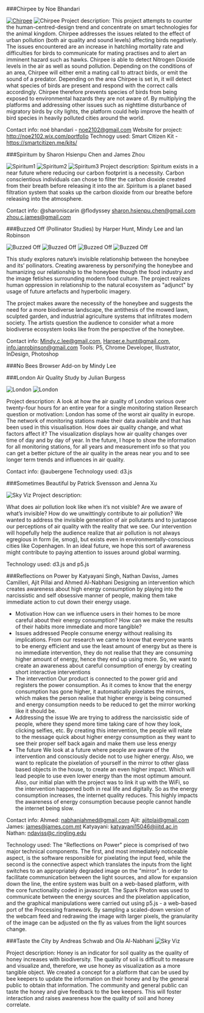 ###Chirpee
by Noe Bhandari

[![Chirpee](https://raw.githubusercontent.com/tegacodes/EccentricInterfaces/master/attachments/studentwork/chirpee/chirpeevid.png)](https://vimeo.com/177072931)
![Chirpee](https://raw.githubusercontent.com/tegacodes/EccentricInterfaces/master/attachments/studentwork/chirpee/c1.gif)
Project description:
This project attempts to counter the human-centred-design trend and concentrate on smart technologies for the animal kingdom. Chirpee addresses the issues related to the effect of urban pollution (both air quality and sound levels) affecting birds negatively. The issues encountered are an increase in hatchling mortality rate and difficulties for birds to communicate for mating practises and to alert an imminent hazard such as hawks.
Chirpee is able to detect Nitrogen Dioxide levels in the air as well as sound pollution. Depending on the conditions of an area, Chirpee will either emit a mating call to attract birds, or emit the sound of a predator. Depending on the area Chirpee is set in, it will detect what species of birds are present and respond with the correct calls accordingly.
Chirpee therefore prevents species of birds from being exposed to environmental hazards they are not aware of. 
By multiplying the platforms and addressing other issues such as nighttime disturbance of migratory birds by city lights, the platform could help improve the health of bird species in heavily polluted cities around the world.

Contact info: noé bhandari - noe2102@gmail.com
Website for project: http://noe2102.wix.com/portfolio
Technogy used: Smart Citizen Kit - https://smartcitizen.me/kits/
  
###Spiritum
by Sharon Hsienpu Chen and James Zhou 

![Spiritum1](https://raw.githubusercontent.com/tegacodes/EccentricInterfaces/master/attachments/studentwork/spiritum/s2.jpg)
![Spiritum2](https://raw.githubusercontent.com/tegacodes/EccentricInterfaces/master/attachments/studentwork/spiritum/s1.jpg)
![Spiritum3](https://raw.githubusercontent.com/tegacodes/EccentricInterfaces/master/attachments/studentwork/spiritum/s3.jpg)
Project description:
Spiritum exists in a near future where reducing our carbon footprint is a necessity. Carbon conscientious individuals can chose to filter the carbon dioxide created from their breath before releasing it into the air. Spiritum is a planet based filtration system that soaks up the carbon dioxide from our breathe before releasing into the atmosphere.

Contact info: @sharoniscarin @flodyssey
sharon.hsienpu.chen@gmail.com
zhou.c.james@gmail.com

###Buzzed Off (Pollinator Studies)
by Harper Hunt, Mindy Lee and Ian Robinson

![Buzzed Off](https://raw.githubusercontent.com/tegacodes/EccentricInterfaces/master/attachments/studentwork/buzzedoff/b1.jpg)
![Buzzed Off](https://raw.githubusercontent.com/tegacodes/EccentricInterfaces/master/attachments/studentwork/buzzedoff/b4.gif)
![Buzzed Off](https://raw.githubusercontent.com/tegacodes/EccentricInterfaces/master/attachments/studentwork/buzzedoff/b2.jpg)
![Buzzed Off](https://raw.githubusercontent.com/tegacodes/EccentricInterfaces/master/attachments/studentwork/buzzedoff/b3.jpg)

This study explores nature’s invisible relationship between the honeybee and its’ pollinators.  Creating awareness by personifying the honeybee and humanizing our relationship to the honeybee though the food industry and the image fetishes surrounding modern food culture.  The project realizes human oppression in relationship to the natural ecosystem as "adjunct" by usage of future artefacts and hyperbolic imagery.
  
The project makes aware the necessity of the honeybee and suggests the need for a more biodiverse landscape, the antithesis of the mowed lawn, sculpted garden, and industrial agriculture systems that infiltrates modern society.  The artists question the audience to consider what a more biodiverse ecosystem looks like from the perspective of the honeybee.
  
Contact info: Mindy.c.lee@gmail.com, Harper.e.hunt@gmail.com, info.ianrobinson@gmail.com
Tools: P5, Chrome Developer, Illustrator, InDesign, Photoshop

###No Bees Browser Add-on
by Mindy Lee

###London Air Quality Study
by Julian Burgess

![London](https://raw.githubusercontent.com/tegacodes/EccentricInterfaces/master/attachments/studentwork/airquality/a1.jpg)
![London](https://raw.githubusercontent.com/tegacodes/EccentricInterfaces/master/attachments/studentwork/airquality/a2.jpg)

Project description: 
A look at how the air quality of London various over twenty-four hours for an entire year for a single monitoring station
Research question or motivation:
London has some of the worst air quality in europe. The network of monitoring stations make their data available and that has been used in this visualisation. How does air quality change, and what factors affect it? The visualization displays how air quality changes over time of day and by day of year. 
In the future, I hope to show the information for all monitoring stations, for all years and measurement info so that you can get a better picture of the air quality in the areas near you and to see longer term trends and influences in air quality.

Contact info: @aubergene
Technology used: d3.js

###Sometimes Beautiful
by Patrick Svensson and Jenna Xu

![Sky Viz](https://raw.githubusercontent.com/tegacodes/EccentricInterfaces/master/attachments/studentwork/skyviz/sky1.jpg)
Project description:

What does air pollution look like when it’s not visible? Are we aware of what’s invisible? How do we unwittingly contribute to air pollution? We wanted to address the invisible generation of air pollutants and to juxtapose our perceptions of air quality with the reality that we see. Our intervention will hopefully help the audience realize that air pollution is not always egregious in form (ie, smog), but exists even in environmentally-conscious cities like Copenhagen. In an ideal future, we hope this sort of awareness might contribute to paying attention to issues around global warming.

Technology used: d3.js and p5.js

###Reflections on Power
by Katyayani Singh, Nathan Daviss, James Camilleri, Ajit Pillai and Ahmed Al-Nabhani 
Designing an intervention which creates awareness about high energy consumption by playing into the narcissistic and self obsessive manner of people, making them take immediate action to cut down their energy usage.
- Motivation
How can we influence users in their homes to be more careful
about their energy consumption?
How can we make the results of their habits more immediate and more tangible?
- Issues addressed
People consume energy without realising its implications. From our research we came to know that everyone wants to be energy efficient and use the least amount of energy but as there is no immediate intervention, they do not realise that they are consuming higher amount of energy, hence they end up using more.
So, we want to create an awareness about careful consumption of energy by creating short interactive interventions
- The intervention
Our product is connected to the power grid and registers the power consumption. As it comes to know that the energy consumption has gone higher, it automatically pixelates the mirrors, which makes the person realise that higher energy is being consumed and energy consumption needs to be reduced to get the mirror working like it should be.
- Addressing the issue
We are trying to address the narcissistic side of people, where they spend more time taking care of how they look, clicking selfies, etc. By creating this intervention, the people will relate to the message quick about higher energy consumption as they want to see their proper self back again and make them use less energy
- The future
We look at a future where people are aware of the intervention and consciously decide not to use higher energy. Also, we want to replicate the pixelation of yourself in the mirror to other glass based objects in the house, to create an even higher impact. Which will lead people to use even lower energy than the most optimum amount. Also, our initial plan with the project was to link it up with the WiFi, so the intervention happened both in real life and digitally. So as the energy consumption increases, the internet quality reduces. This highly impacts the awareness of energy consumption because people cannot handle the internet being slow.

Contact info: 
Ahmed:     nabhaniahmed@gmail.com
Ajit:      ajitplai@gmail.com
James:     james@james.com.mt
Katyayani: katyayani15046@iiitd.ac.in
Nathan: ndaviss@c.ringling.edu

Technology used:
The "Reflections on Power" piece is comprised of two major technical components. The first, and most immediately noticeable aspect, is the software responsible for pixelating the input feed, while the second is the connective aspect which translates the inputs from the light switches to an appropriately degraded image on the "mirror". In order to facilitate communication between the light sources, and allow for expansion down the line, the entire system was built on a web-based platform, with the core functionality coded in javascript. The Spark Photon was used to communicate between the energy sources and the pixelation application, and the graphical manipulations were carried out using p5.js - a web-based port of the Processing framework. By sampling a scaled-down version of the webcam feed and redrawing the image with larger pixels, the granularity of the image can be adjusted on the fly as values from the light sources change.

###Taste the City
by Andreas Schwab and Ola Al-Nabhani 
![Sky Viz](https://raw.githubusercontent.com/tegacodes/EccentricInterfaces/master/attachments/studentwork/tastecity/t1.jpg)

Project description:
Honey is an indicator for soil quality as the quality of honey increases with biodiversity. The quality of soil is difficult to measure and visualize and, therefore, we use honey as visualization as a more tangible object.
We created a concept for a platform that can be used by bee keepers to update the information on their honey and by the general public to obtain that information. The community and general public can taste the honey and give feedback to the bee keepers. This will foster interaction and raises awareness how the quality of soil and honey correlate.
